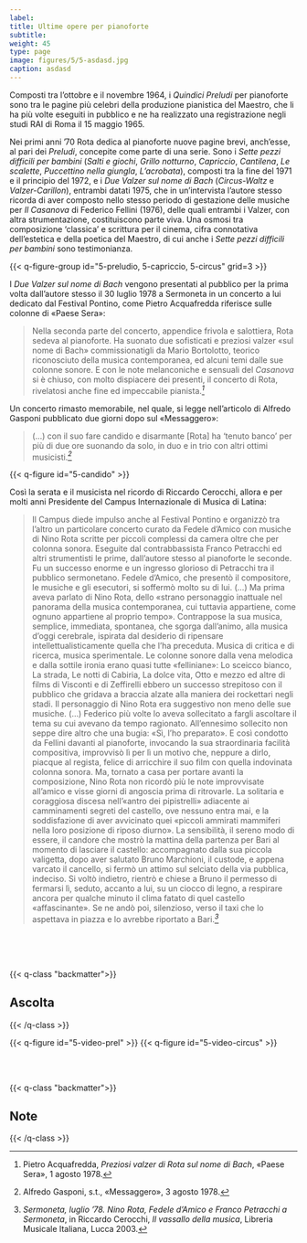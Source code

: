 ```yaml
---
label:
title: Ultime opere per pianoforte
subtitle:
weight: 45
type: page
image: figures/5/5-asdasd.jpg
caption: asdasd
---
```




Composti tra l’ottobre e il novembre 1964, i *Quindici Preludi* per pianoforte sono tra le pagine più celebri della produzione pianistica del Maestro, che li ha più volte eseguiti in pubblico e ne ha realizzato una registrazione negli studi RAI di Roma il 15 maggio 1965.

Nei primi anni ’70 Rota dedica al pianoforte nuove pagine brevi, anch’esse, al pari dei *Preludi*, concepite come parte di una serie. Sono i *Sette pezzi difficili per bambini* (*Salti e giochi*, *Grillo notturno*, *Capriccio*, *Cantilena*, *Le scalette*, *Puccettino nella giungla*, *L’acrobata*), composti tra la fine del 1971 e il principio del 1972, e i *Due Valzer sul nome di Bach* (*Circus-Waltz* e *Valzer-Carillon*), entrambi datati 1975, che in un’intervista l’autore stesso ricorda di aver composto nello stesso periodo di gestazione delle musiche per *Il Casanova* di Federico Fellini (1976), delle quali entrambi i Valzer, con altra strumentazione, costituiscono parte viva. Una osmosi tra composizione ‘classica’ e scrittura per il cinema, cifra connotativa dell’estetica e della poetica del Maestro, di cui anche i *Sette pezzi difficili per bambini* sono testimonianza.

{{< q-figure-group id="5-preludio, 5-capriccio, 5-circus" grid=3 >}}

I *Due Valzer sul nome di Bach* vengono presentati al pubblico per la prima volta dall’autore stesso il 30 luglio 1978 a Sermoneta in un concerto a lui dedicato dal Festival Pontino, come Pietro Acquafredda riferisce sulle colonne di «Paese Sera»:

>Nella seconda parte del concerto, appendice frivola e salottiera, Rota sedeva al pianoforte. Ha suonato due sofisticati e preziosi valzer «sul nome di Bach» commissionatigli da Mario Bortolotto, teorico riconosciuto della musica contemporanea, ed alcuni temi dalle sue colonne sonore. E con le note melanconiche e sensuali del *Casanova* si è chiuso, con molto dispiacere dei presenti, il concerto di Rota, rivelatosi anche fine ed impeccabile pianista.*[^1]*

Un concerto rimasto memorabile, nel quale, si legge nell’articolo di Alfredo Gasponi pubblicato due giorni dopo sul «Messaggero»:
>(...) con il suo fare candido e disarmante [Rota] ha ‘tenuto banco’ per più di due ore suonando da solo, in duo e in trio con altri ottimi musicisti.*[^2]*

{{< q-figure id="5-candido" >}}

Così la serata e il musicista nel ricordo di Riccardo Cerocchi, allora e per molti anni Presidente del Campus Internazionale di Musica di Latina:
>Il Campus diede impulso anche al Festival Pontino e organizzò tra l’altro un particolare concerto curato da Fedele d’Amico con musiche di Nino Rota scritte per piccoli complessi da camera oltre che per colonna sonora. Eseguite dal contrabbassista Franco Petracchi ed altri strumentisti le prime, dall’autore stesso al pianoforte le seconde. Fu un successo enorme e un ingresso glorioso di Petracchi tra il pubblico sermonetano. Fedele d’Amico, che presentò il compositore, le musiche e gli esecutori, si soffermò molto su di lui. (…)
Ma prima aveva parlato di Nino Rota, dello «strano personaggio inattuale nel panorama della musica contemporanea, cui tuttavia appartiene, come ognuno appartiene al proprio tempo». Contrappose la sua musica, semplice, immediata, spontanea, che sgorga dall’animo, alla musica d’oggi cerebrale, ispirata dal desiderio di ripensare intellettualisticamente quella che l’ha preceduta. Musica di critica e di ricerca, musica sperimentale. Le colonne sonore dalla vena melodica e dalla sottile ironia erano quasi tutte «felliniane»: Lo sceicco bianco, La strada, Le notti di Cabiria, La dolce vita, Otto e mezzo ed altre di films di Visconti e di Zeffirelli ebbero un successo strepitoso con il pubblico che gridava a braccia alzate alla maniera dei rockettari negli stadi.
Il personaggio di Nino Rota era suggestivo non meno delle sue musiche. (…) Federico più volte lo aveva sollecitato a fargli ascoltare il tema su cui avevano da tempo ragionato. All’ennesimo sollecito non seppe dire altro che una bugia: «Sì, l’ho preparato». E così condotto da Fellini davanti al pianoforte, invocando la sua straordinaria facilità compositiva, improvvisò lì per lì un motivo che, neppure a dirlo, piacque al regista, felice di arricchire il suo film con quella indovinata colonna sonora. Ma, tornato a casa per portare avanti la composizione, Nino Rota non ricordò più le note improvvisate all’amico e visse giorni di angoscia prima di ritrovarle.
La solitaria e coraggiosa discesa nell’«antro dei pipistrelli» adiacente ai camminamenti segreti del castello, ove nessuno entra mai, e la soddisfazione di aver avvicinato quei «piccoli ammirati mammiferi nella loro posizione di riposo diurno».
La sensibilità, il sereno modo di essere, il candore che mostrò la mattina della partenza per Bari al momento di lasciare il castello: accompagnato dalla sua piccola valigetta, dopo aver salutato Bruno Marchioni, il custode, e appena varcato il cancello, si fermò un attimo sul selciato della via pubblica, indeciso. Si voltò indietro, rientrò e chiese a Bruno il permesso di fermarsi lì, seduto, accanto a lui, su un ciocco di legno, a respirare ancora per qualche minuto il clima fatato di quel castello «affascinante». Se ne andò poi, silenzioso, verso il taxi che lo aspettava in piazza e lo avrebbe riportato a Bari.*[^3]*

<br>
<br>
<br>

{{< q-class "backmatter">}}
## Ascolta
{{< /q-class >}}

{{< q-figure id="5-video-prel" >}}
{{< q-figure id="5-video-circus" >}}

<br>
<br>

{{< q-class "backmatter">}}
## Note
{{< /q-class >}}

[^1]: Pietro Acquafredda, *Preziosi valzer di Rota sul nome di Bach*, «Paese Sera», 1 agosto 1978.
[^2]: Alfredo Gasponi, s.t., «Messaggero», 3 agosto 1978.
[^3]: *Sermoneta, luglio ’78. Nino Rota, Fedele d’Amico e Franco Petracchi a Sermoneta*, in Riccardo Cerocchi, *Il vassallo della musica*, Libreria Musicale Italiana, Lucca 2003.
